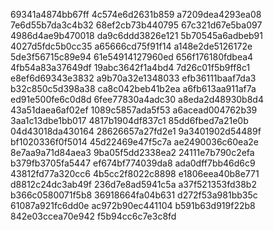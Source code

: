 69341a4874bb67ff
4c574e6d2631b859
a7209dea4293ea08
7e6d55b7da3c4b32
68ef2cb73b440795
67c321d67e5ba097
4986d4ae9b470018
da9c6ddd3826e121
5b70545a6adbeb91
4027d5fdc5b0cc35
a65666cd75f91f14
a148e2de5126172e
5de3f56715c89e94
61e54914127960ed
656f176180fdbea4
4fb54a83a37649df
19abc3642f1a4bd4
7d26c01f5b9ff8c1
e8ef6d69343e3832
a9b70a32e1348033
efb36111baaf7da3
b32c850c5d398a38
ca8c042beb41b2ea
a6fb613aa911af7a
ed91e500fe6c0d8d
6fee77830a4adc30
a8eda2d48930b8d4
43a51daea6af02ef
1089c5857ada5f53
a6acead004762b39
3aa1c13dbe1bb017
4817b1904df837c1
85dd6fbed7a21e0b
04d43018da430164
28626657a27fd2e1
9a3401902d54489f
bf1020336f0f5014
45d22469e47f5c7a
ae2490036c60ea2e
8e7aa9a71d84aea3
9ba05f5dd2338ea2
24111e7b790c2efa
b379fb3705fa5447
ef674bf774039da8
ada0dff7bb46d6c9
43812fd77a320cc6
4b5cc2f8022c8898
e1806eea40b8e771
d8812c24dc3ab49f
236d7e8ad5941c5a
a37f521353fd38b2
b366c0580071f5b8
36918664fa04b631
d272f53a981bb35c
61087a921fc6dd0e
ac972b90ec441104
b591b63d919f22b8
842e03ccea70e942
f5b94cc6c7e3c8fd
